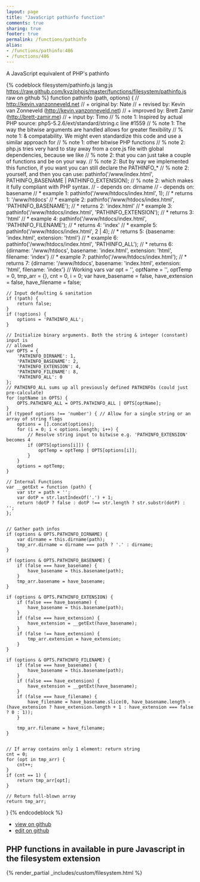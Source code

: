 ```yaml
---
layout: page
title: "JavaScript pathinfo function"
comments: true
sharing: true
footer: true
permalink: /functions/pathinfo
alias:
- /functions/pathinfo:486
- /functions/486
---
```

<!-- Generated by Rakefile:build -->
A JavaScript equivalent of PHP's pathinfo

{% codeblock filesystem/pathinfo.js lang:js https://raw.github.com/kvz/phpjs/master/functions/filesystem/pathinfo.js raw on github %}
function pathinfo (path, options) {
    // http://kevin.vanzonneveld.net
    // +   original by: Nate
    // +    revised by: Kevin van Zonneveld (http://kevin.vanzonneveld.net)
    // +    improved by: Brett Zamir (http://brett-zamir.me)
    // +    input by: Timo
    // %        note 1: Inspired by actual PHP source: php5-5.2.6/ext/standard/string.c line #1559
    // %        note 1: The way the bitwise arguments are handled allows for greater flexibility
    // %        note 1: & compatability. We might even standardize this code and use a similar approach for
    // %        note 1: other bitwise PHP functions
    // %        note 2: php.js tries very hard to stay away from a core.js file with global dependencies, because we like
    // %        note 2: that you can just take a couple of functions and be on your way.
    // %        note 2: But by way we implemented this function, if you want you can still declare the PATHINFO_*
    // %        note 2: yourself, and then you can use: pathinfo('/www/index.html', PATHINFO_BASENAME | PATHINFO_EXTENSION);
    // %        note 2: which makes it fully compliant with PHP syntax.
    // -    depends on: dirname
    // -    depends on: basename
    // *     example 1: pathinfo('/www/htdocs/index.html', 1);
    // *     returns 1: '/www/htdocs'
    // *     example 2: pathinfo('/www/htdocs/index.html', 'PATHINFO_BASENAME');
    // *     returns 2: 'index.html'
    // *     example 3: pathinfo('/www/htdocs/index.html', 'PATHINFO_EXTENSION');
    // *     returns 3: 'html'
    // *     example 4: pathinfo('/www/htdocs/index.html', 'PATHINFO_FILENAME');
    // *     returns 4: 'index'
    // *     example 5: pathinfo('/www/htdocs/index.html', 2 | 4);
    // *     returns 5: {basename: 'index.html', extension: 'html'}
    // *     example 6: pathinfo('/www/htdocs/index.html', 'PATHINFO_ALL');
    // *     returns 6: {dirname: '/www/htdocs', basename: 'index.html', extension: 'html', filename: 'index'}
    // *     example 7: pathinfo('/www/htdocs/index.html');
    // *     returns 7: {dirname: '/www/htdocs', basename: 'index.html', extension: 'html', filename: 'index'}
    // Working vars
    var opt = '',
        optName = '',
        optTemp = 0,
        tmp_arr = {},
        cnt = 0,
        i = 0;
    var have_basename = false,
        have_extension = false,
        have_filename = false;

    // Input defaulting & sanitation
    if (!path) {
        return false;
    }
    if (!options) {
        options = 'PATHINFO_ALL';
    }

    // Initialize binary arguments. Both the string & integer (constant) input is
    // allowed
    var OPTS = {
        'PATHINFO_DIRNAME': 1,
        'PATHINFO_BASENAME': 2,
        'PATHINFO_EXTENSION': 4,
        'PATHINFO_FILENAME': 8,
        'PATHINFO_ALL': 0
    };
    // PATHINFO_ALL sums up all previously defined PATHINFOs (could just pre-calculate)
    for (optName in OPTS) {
        OPTS.PATHINFO_ALL = OPTS.PATHINFO_ALL | OPTS[optName];
    }
    if (typeof options !== 'number') { // Allow for a single string or an array of string flags
        options = [].concat(options);
        for (i = 0; i < options.length; i++) {
            // Resolve string input to bitwise e.g. 'PATHINFO_EXTENSION' becomes 4
            if (OPTS[options[i]]) {
                optTemp = optTemp | OPTS[options[i]];
            }
        }
        options = optTemp;
    }

    // Internal Functions
    var __getExt = function (path) {
        var str = path + '';
        var dotP = str.lastIndexOf('.') + 1;
        return !dotP ? false : dotP !== str.length ? str.substr(dotP) : '';
    };


    // Gather path infos
    if (options & OPTS.PATHINFO_DIRNAME) {
        var dirname = this.dirname(path);
        tmp_arr.dirname = dirname === path ? '.' : dirname;
    }

    if (options & OPTS.PATHINFO_BASENAME) {
        if (false === have_basename) {
            have_basename = this.basename(path);
        }
        tmp_arr.basename = have_basename;
    }

    if (options & OPTS.PATHINFO_EXTENSION) {
        if (false === have_basename) {
            have_basename = this.basename(path);
        }
        if (false === have_extension) {
            have_extension = __getExt(have_basename);
        }
        if (false !== have_extension) {
            tmp_arr.extension = have_extension;            
        }
    }

    if (options & OPTS.PATHINFO_FILENAME) {
        if (false === have_basename) {
            have_basename = this.basename(path);
        }
        if (false === have_extension) {
            have_extension = __getExt(have_basename);
        }
        if (false === have_filename) {
            have_filename = have_basename.slice(0, have_basename.length - (have_extension ? have_extension.length + 1 : have_extension === false ? 0 : 1));
        }

        tmp_arr.filename = have_filename;
    }


    // If array contains only 1 element: return string
    cnt = 0;
    for (opt in tmp_arr) {
        cnt++;
    }
    if (cnt == 1) {
        return tmp_arr[opt];
    }

    // Return full-blown array
    return tmp_arr;
}
{% endcodeblock %}

 - [view on github](https://github.com/kvz/phpjs/blob/master/functions/filesystem/pathinfo.js)
 - [edit on github](https://github.com/kvz/phpjs/edit/master/functions/filesystem/pathinfo.js)

## PHP functions in available in pure Javascript in the filesystem extension
{% render_partial _includes/custom/filesystem.html %}
